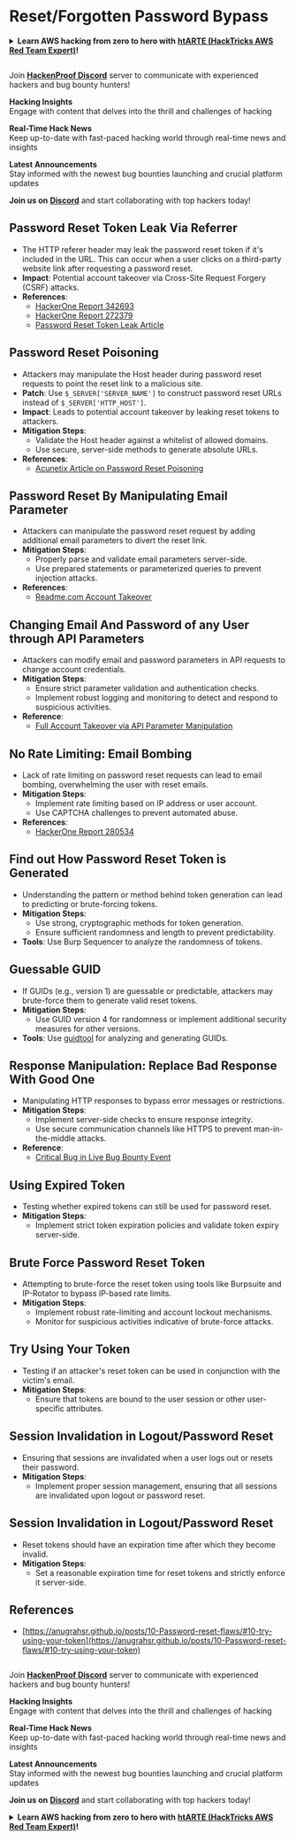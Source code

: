 # Reset/Forgotten Password Bypass

<details>

<summary><strong>Learn AWS hacking from zero to hero with</strong> <a href="https://training.hacktricks.xyz/courses/arte"><strong>htARTE (HackTricks AWS Red Team Expert)</strong></a><strong>!</strong></summary>

Other ways to support HackTricks:

* If you want to see your **company advertised in HackTricks** or **download HackTricks in PDF** Check the [**SUBSCRIPTION PLANS**](https://github.com/sponsors/carlospolop)!
* Get the [**official PEASS & HackTricks swag**](https://peass.creator-spring.com)
* Discover [**The PEASS Family**](https://opensea.io/collection/the-peass-family), our collection of exclusive [**NFTs**](https://opensea.io/collection/the-peass-family)
* **Join the** 💬 [**Discord group**](https://discord.gg/hRep4RUj7f) or the [**telegram group**](https://t.me/peass) or **follow** me on **Twitter** 🐦 [**@carlospolopm**](https://twitter.com/carlospolopm)**.**
* **Share your hacking tricks by submitting PRs to the** [**HackTricks**](https://github.com/carlospolop/hacktricks) and [**HackTricks Cloud**](https://github.com/carlospolop/hacktricks-cloud) github repos.

</details>

<figure><img src="../../.gitbook/assets/image (1) (3) (1).png" alt=""><figcaption></figcaption></figure>

Join [**HackenProof Discord**](https://discord.com/invite/N3FrSbmwdy) server to communicate with experienced hackers and bug bounty hunters!

**Hacking Insights**\
Engage with content that delves into the thrill and challenges of hacking

**Real-Time Hack News**\
Keep up-to-date with fast-paced hacking world through real-time news and insights

**Latest Announcements**\
Stay informed with the newest bug bounties launching and crucial platform updates

**Join us on** [**Discord**](https://discord.com/invite/N3FrSbmwdy) and start collaborating with top hackers today!

## **Password Reset Token Leak Via Referrer**
   * The HTTP referer header may leak the password reset token if it's included in the URL. This can occur when a user clicks on a third-party website link after requesting a password reset.
   * **Impact**: Potential account takeover via Cross-Site Request Forgery (CSRF) attacks.
   * **References**:
     - [HackerOne Report 342693](https://hackerone.com/reports/342693)
     - [HackerOne Report 272379](https://hackerone.com/reports/272379)
     - [Password Reset Token Leak Article](https://medium.com/@rubiojhayz1234/toyotas-password-reset-token-and-email-address-leak-via-referer-header-b0ede6507c6a)

## **Password Reset Poisoning**
   * Attackers may manipulate the Host header during password reset requests to point the reset link to a malicious site.
   * **Patch**: Use `$_SERVER['SERVER_NAME']` to construct password reset URLs instead of `$_SERVER['HTTP_HOST']`.
   * **Impact**: Leads to potential account takeover by leaking reset tokens to attackers.
   * **Mitigation Steps**:
     - Validate the Host header against a whitelist of allowed domains.
     - Use secure, server-side methods to generate absolute URLs.
   * **References**:
     - [Acunetix Article on Password Reset Poisoning](https://www.acunetix.com/blog/articles/password-reset-poisoning/)

## **Password Reset By Manipulating Email Parameter**
   * Attackers can manipulate the password reset request by adding additional email parameters to divert the reset link.
   * **Mitigation Steps**:
     - Properly parse and validate email parameters server-side.
     - Use prepared statements or parameterized queries to prevent injection attacks.
   * **References**:
     - [Readme.com Account Takeover](https://medium.com/@0xankush/readme-com-account-takeover-bugbounty-fulldisclosure-a36ddbe915be)

## **Changing Email And Password of any User through API Parameters**
   * Attackers can modify email and password parameters in API requests to change account credentials.
   * **Mitigation Steps**:
     - Ensure strict parameter validation and authentication checks.
     - Implement robust logging and monitoring to detect and respond to suspicious activities.
   * **Reference**:
     - [Full Account Takeover via API Parameter Manipulation](https://medium.com/@adeshkolte/full-account-takeover-changing-email-and-password-of-any-user-through-api-parameters-3d527ab27240)

## **No Rate Limiting: Email Bombing**
   * Lack of rate limiting on password reset requests can lead to email bombing, overwhelming the user with reset emails.
   * **Mitigation Steps**:
     - Implement rate limiting based on IP address or user account.
     - Use CAPTCHA challenges to prevent automated abuse.
   * **References**:
     - [HackerOne Report 280534](https://hackerone.com/reports/280534)

## **Find out How Password Reset Token is Generated**
   * Understanding the pattern or method behind token generation can lead to predicting or brute-forcing tokens.
   * **Mitigation Steps**:
     - Use strong, cryptographic methods for token generation.
     - Ensure sufficient randomness and length to prevent predictability.
   * **Tools**: Use Burp Sequencer to analyze the randomness of tokens.

## **Guessable GUID**
   * If GUIDs (e.g., version 1) are guessable or predictable, attackers may brute-force them to generate valid reset tokens.
   * **Mitigation Steps**:
     - Use GUID version 4 for randomness or implement additional security measures for other versions.
   * **Tools**: Use [guidtool](https://github.com/intruder-io/guidtool) for analyzing and generating GUIDs.

## **Response Manipulation: Replace Bad Response With Good One**
   * Manipulating HTTP responses to bypass error messages or restrictions.
   * **Mitigation Steps**:
     - Implement server-side checks to ensure response integrity.
     - Use secure communication channels like HTTPS to prevent man-in-the-middle attacks.
   * **Reference**:
     - [Critical Bug in Live Bug Bounty Event](https://medium.com/@innocenthacker/how-i-found-the-most-critical-bug-in-live-bug-bounty-event-7a88b3aa97b3)

## **Using Expired Token**
   * Testing whether expired tokens can still be used for password reset.
   * **Mitigation Steps**:
     - Implement strict token expiration policies and validate token expiry server-side.

 ## **Brute Force Password Reset Token**
   * Attempting to brute-force the reset token using tools like Burpsuite and IP-Rotator to bypass IP-based rate limits.
   * **Mitigation Steps**:
     - Implement robust rate-limiting and account lockout mechanisms.
     - Monitor for suspicious activities indicative of brute-force attacks.

## **Try Using Your Token**
   * Testing if an attacker's reset token can be used in conjunction with the victim's email.
   * **Mitigation Steps**:
     - Ensure that tokens are bound to the user session or other user-specific attributes.

## **Session Invalidation in Logout/Password Reset**
   * Ensuring that sessions are invalidated when a user logs out or resets their password.
   * **Mitigation Steps**:
     - Implement proper session management, ensuring that all sessions are invalidated upon logout or password reset.

## **Session Invalidation in Logout/Password Reset**
   * Reset tokens should have an expiration time after which they become invalid.
   * **Mitigation Steps**:
     - Set a reasonable expiration time for reset tokens and strictly enforce it server-side.

## References
* [https://anugrahsr.github.io/posts/10-Password-reset-flaws/#10-try-using-your-token](https://anugrahsr.github.io/posts/10-Password-reset-flaws/#10-try-using-your-token)

<figure><img src="../../.gitbook/assets/image (1) (3) (1).png" alt=""><figcaption></figcaption></figure>

Join [**HackenProof Discord**](https://discord.com/invite/N3FrSbmwdy) server to communicate with experienced hackers and bug bounty hunters!

**Hacking Insights**\
Engage with content that delves into the thrill and challenges of hacking

**Real-Time Hack News**\
Keep up-to-date with fast-paced hacking world through real-time news and insights

**Latest Announcements**\
Stay informed with the newest bug bounties launching and crucial platform updates

**Join us on** [**Discord**](https://discord.com/invite/N3FrSbmwdy) and start collaborating with top hackers today!

<details>

<summary><strong>Learn AWS hacking from zero to hero with</strong> <a href="https://training.hacktricks.xyz/courses/arte"><strong>htARTE (HackTricks AWS Red Team Expert)</strong></a><strong>!</strong></summary>

Other ways to support HackTricks:

* If you want to see your **company advertised in HackTricks** or **download HackTricks in PDF** Check the [**SUBSCRIPTION PLANS**](https://github.com/sponsors/carlospolop)!
* Get the [**official PEASS & HackTricks swag**](https://peass.creator-spring.com)
* Discover [**The PEASS Family**](https://opensea.io/collection/the-peass-family), our collection of exclusive [**NFTs**](https://opensea.io/collection/the-peass-family)
* **Join the** 💬 [**Discord group**](https://discord.gg/hRep4RUj7f) or the [**telegram group**](https://t.me/peass) or **follow** me on **Twitter** 🐦 [**@carlospolopm**](https://twitter.com/carlospolopm)**.**
* **Share your hacking tricks by submitting PRs to the** [**HackTricks**](https://github.com/carlospolop/hacktricks) and [**HackTricks Cloud**](https://github.com/carlospolop/hacktricks-cloud) github repos.

</details>
